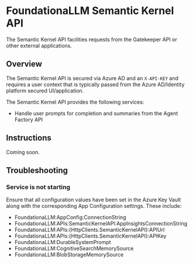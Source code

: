 # FoundationaLLM Semantic Kernel API

The Semantic Kernel API facilities requests from the Gatekeeper API or other external applications.

## Overview

The Semantic Kernel API is secured via Azure AD and an `X-API-KEY` and requires a user context that is typically passed from the Azure AD/Identity platform secured UI/application.

The Semantic Kernel API provides the following services:

- Handle user prompts for completion and summaries from the Agent Factory API

## Instructions

Coming soon.

## Troubleshooting

### Service is not starting

Ensure that all configuration values have been set in the Azure Key Vault along with the corresponding App Configuration settings. These include:

- FoundationaLLM:AppConfig:ConnectionString
- FoundationaLLM:APIs:SemanticKernelAPI:AppInsightsConnectionString
- FoundationaLLM:APIs:{HttpClients.SemanticKernelAPI}:APIUrl
- FoundationaLLM:APIs:{HttpClients.SemanticKernelAPI}:APIKey
- FoundationaLLM:DurableSystemPrompt
- FoundationaLLM:CognitiveSearchMemorySource
- FoundationaLLM:BlobStorageMemorySource
